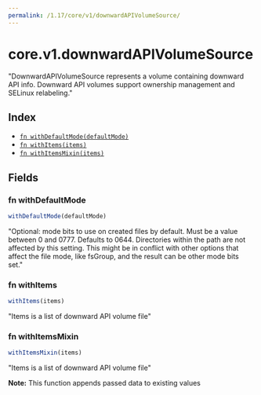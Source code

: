 ```yaml
---
permalink: /1.17/core/v1/downwardAPIVolumeSource/
---
```


# core.v1.downwardAPIVolumeSource

"DownwardAPIVolumeSource represents a volume containing downward API info. Downward API volumes support ownership management and SELinux relabeling."

## Index

* [`fn withDefaultMode(defaultMode)`](#fn-withdefaultmode)
* [`fn withItems(items)`](#fn-withitems)
* [`fn withItemsMixin(items)`](#fn-withitemsmixin)

## Fields

### fn withDefaultMode

```ts
withDefaultMode(defaultMode)
```

"Optional: mode bits to use on created files by default. Must be a value between 0 and 0777. Defaults to 0644. Directories within the path are not affected by this setting. This might be in conflict with other options that affect the file mode, like fsGroup, and the result can be other mode bits set."

### fn withItems

```ts
withItems(items)
```

"Items is a list of downward API volume file"

### fn withItemsMixin

```ts
withItemsMixin(items)
```

"Items is a list of downward API volume file"

**Note:** This function appends passed data to existing values